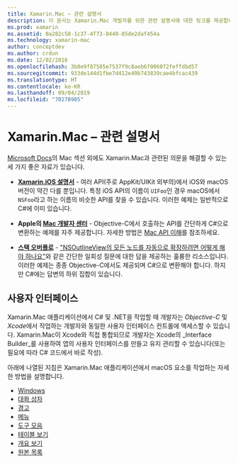 ```yaml
---
title: Xamarin.Mac – 관련 설명서
description: 이 문서는 Xamarin.Mac 개발자를 위한 관련 설명서에 대한 링크를 제공합니다. Xamarin.iOS 설명서, Apple의 Mac 개발자 센터 및 Xamarin.Mac으로 사용자 인터페이스를 작성하는 방법을 설명하는 다양한 안내서를 제공합니다.
ms.prod: xamarin
ms.assetid: 0a282c58-1c37-4f73-8440-85de2daf454a
ms.technology: xamarin-mac
author: conceptdev
ms.author: crdun
ms.date: 12/02/2016
ms.openlocfilehash: 3b0e9f87505e7537f9c8aeb6f006072feffdbd57
ms.sourcegitcommit: 933de144d1fbe7d412e49b743839cae4bfcac439
ms.translationtype: HT
ms.contentlocale: ko-KR
ms.lasthandoff: 09/04/2019
ms.locfileid: "70278905"
---
```

# <a name="xamarinmac-related-documentation"></a>Xamarin.Mac – 관련 설명서

[Microsoft Docs](~/mac/get-started/index.md)의 Mac 섹션 외에도 Xamarin.Mac과 관련된 의문을 해결할 수 있는 세 가지 좋은 자료가 있습니다.

- [**Xamarin.iOS 설명서**](~/ios/get-started/index.md) - 여러 API(주로 AppKit/UIKit 외부의)에서 iOS와 macOS 버전이 약간 다를 뿐입니다. 특정 iOS API의 이름이 `UIFoo`인 경우 macOS에서 `NSFoo`라고 하는 이름의 비슷한 API를 찾을 수 있습니다. 이러한 예제는 일반적으로 C#에 이미 있습니다.

- **Apple의 [Mac 개발자 센터](https://developer.apple.com/devcenter/mac/)** - Objective-C에서 호출하는 API를 간단하게 C#으로 변환하는 예제를 자주 제공합니다. 자세한 방법은 [Mac API 이해](~/mac/app-fundamentals/mac-apis.md)를 참조하세요.

- [**스택 오버플로**](https://stackoverflow.com/) - ["NSOutlineView의 모든 노드를 자동으로 확장하려면 어떻게 해야 하나요"](https://stackoverflow.com/questions/519751/nsoutlineview-auto-expand-all-nodes)와 같은 간단한 일회성 질문에 대한 답을 제공하는 훌륭한 리소스입니다. 이러한 예제는 종종 Objective-C에서도 제공되며 C#으로 변환해야 합니다. 하지만 C#에는 답변의 하위 집합이 있습니다.

## <a name="user-interface"></a>사용자 인터페이스

Xamarin.Mac 애플리케이션에서 C# 및 .NET을 작업할 때 개발자는 *Objective-C* 및 *Xcode*에서 작업하는 개발자와 동일한 사용자 인터페이스 컨트롤에 액세스할 수 있습니다. Xamarin.Mac이 Xcode와 직접 통합되므로 개발자는 Xcode의 _Interface Builder_를 사용하여 앱의 사용자 인터페이스를 만들고 유지 관리할 수 있습니다(또는 필요에 따라 C# 코드에서 바로 작성).

아래에 나열된 지침은 Xamarin.Mac 애플리케이션에서 macOS 요소를 작업하는 자세한 방법을 설명합니다.

- [Windows](~/mac/user-interface/window.md)
- [대화 상자](~/mac/user-interface/dialog.md)
- [경고](~/mac/user-interface/alert.md)
- [메뉴](~/mac/user-interface/menu.md)
- [도구 모음](~/mac/user-interface/toolbar.md)
- [테이블 보기](~/mac/user-interface/table-view.md)
- [개요 보기](~/mac/user-interface/outline-view.md)
- [원본 목록](~/mac/user-interface/source-list.md)
